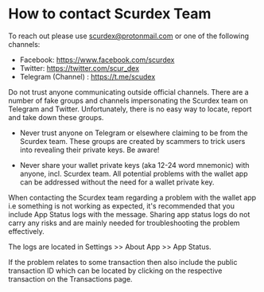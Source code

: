 # How to contact Scurdex Team

To reach out please use scurdex@protonmail.com or one of the following channels:

- Facebook: https://www.facebook.com/scurdex
- Twitter: https://twitter.com/scur_dex
- Telegram (Channel) : https://t.me/scudex

Do not trust anyone communicating outside official channels. There are a number of fake groups and channels impersonating the Scurdex team on Telegram and Twitter. Unfortunately, there is no easy way to locate, report and take down these groups.

- Never trust anyone on Telegram or elsewhere claiming to be from the Scurdex team. These groups are created by scammers to trick users into revealing their private keys. Be aware!

- Never share your wallet private keys (aka 12-24 word mnemonic) with anyone, incl. Scurdex team. All potential problems with the wallet app can be addressed without the need for a wallet private key.

When contacting the Scurdex team regarding a problem with the wallet app i.e something is not working as expected, it's recommended that you include App Status logs with the message. Sharing app status logs do not carry any risks and are mainly needed for troubleshooting the problem effectively.

The logs are located in Settings >> About App >> App Status.

If the problem relates to some transaction then also include the public transaction ID which can be located by clicking on the respective transaction on the Transactions page.
